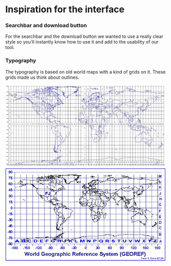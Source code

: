 # Inspiration for the interface 

### Searchbar and download button

For the searchbar and the download button we wanted to use a really clear style so you'll instantly know how to use it and add to the usability of our tool. 

### Typography

The typography is based on old world maps with a kind of grids on it. These grids made us think about outlines. 

![Inspiration map 01](images/map1.jpg)
![Inspiration map 02](images/map2.jpg)